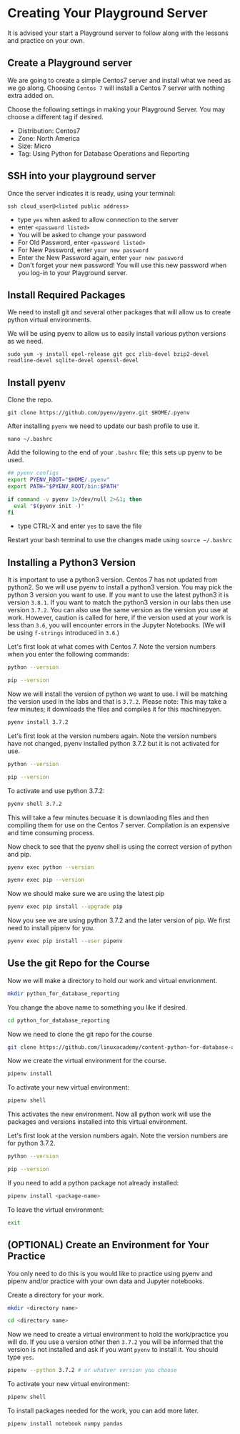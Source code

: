 # Creating Your Playground Server

 It is advised your start a Playground server to follow along with the lessons and practice on your own.

## Create a Playground server

We are going to create a simple Centos7 server and install what we need as we go along.  Choosing ```Centos 7``` will install a Centos 7 server with nothing extra added on.

Choose the following settings in making your Playground Server. You may choose a different tag if desired.

- Distribution: Centos7
- Zone: North America
- Size: Micro
- Tag: Using Python for Database Operations and Reporting

## SSH into your playground server

Once the server indicates it is ready, using your terminal:

``` text
ssh cloud_user@<listed public address>
```

- type `yes` when asked to allow connection to the server
- enter `<password listed>`
- You will be asked to change your password
- For Old Password, enter `<password listed>`
- For New Password, enter `your new password`
- Enter the New Password again, enter `your new password`
- Don't forget your new password!  You will use this new password when you log-in to your Playground server.

## Install Required Packages

We need to install git and several other packages that will allow us to create python virtual environments.

We will be using pyenv to allow us to easily install various python versions as we need.

``` text
sudo yum -y install epel-release git gcc zlib-devel bzip2-devel readline-devel sqlite-devel openssl-devel
```

## Install pyenv

Clone the repo.

``` text
git clone https://github.com/pyenv/pyenv.git $HOME/.pyenv
```

After installing `pyenv` we need to update our bash profile to use it.

``` text
nano ~/.bashrc
```

Add the following to the end of your `.bashrc` file; this sets up pyenv to be used.

``` bash
## pyenv configs
export PYENV_ROOT="$HOME/.pyenv"
export PATH="$PYENV_ROOT/bin:$PATH"

if command -v pyenv 1>/dev/null 2>&1; then
  eval "$(pyenv init -)"
fi
```

- type CTRL-X and enter `yes` to save the file

Restart your bash terminal to use the changes made using `source ~/.bashrc`

## Installing a Python3 Version

It is important to use a python3 version.  Centos 7 has not updated from python2.  So we will use pyenv to install a python3 version.  You may pick the python 3 version you want to use.  If you want to use the latest python3 it is version `3.8.1`. If you want to match the python3 version in our labs then use version `3.7.2`.  You can also use the same version as the version you use at work. However, caution is called for here, if the version used at your work is less than `3.6`, you will encounter errors in the Jupyter Notebooks. (We will be using `f-strings` introduced in `3.6`.)

Let's first look at what comes with Centos 7. Note the version numbers when you enter the following commands:

``` bash
python --version
```

``` bash
pip --version
```

Now we will install the version of python we want to use.  I will be matching the version used in the labs and that is `3.7.2`.  Please note: This may take a few minutes; it downloads the files and compiles it for this machinepyen.

``` bash
pyenv install 3.7.2
```

Let's first look at the version numbers again. Note the version numbers have not changed, pyenv installed python 3.7.2 but it is not activated for use.

``` bash
python --version
```

``` bash
pip --version
```

To activate and use python 3.7.2:

``` bash
pyenv shell 3.7.2
```

This will take a few minutes becuase it is downlaoding files and then compiling them for use on the Centos 7 server.  Compilation is an expensive and time consuming process.

Now check to see that the pyenv shell is using the correct version of python and pip.

``` bash
pyenv exec python --version
```

``` bash
pyenv exec pip --version
```

Now we should make sure we are using the latest pip

``` bash
pyenv exec pip install --upgrade pip
```

Now you see we are using python 3.7.2 and the later version of pip.  We first need to install pipenv for you.

``` bash
pyenv exec pip install --user pipenv
```

## Use the git Repo for the Course

Now we will make a directory to hold our work and virtual envrionment.

``` bash
mkdir python_for_database_reporting
```

You change the above name to something you like if desired.

``` bash
cd python_for_database_reporting
```

Now we need to clone the git repo for the course

``` bash  
git clone https://github.com/linuxacademy/content-python-for-database-and-reporting.git .
```

Now we create the virtual environment for the course.

``` bash
pipenv install
```

To activate your new virtual environment:

``` bash
pipenv shell
```

This activates the new environment.  Now all python work will use the packages and versions installed into this virtual environment.

Let's first look at the version numbers again. Note the version numbers are for python 3.7.2.

``` bash
python --version
```

``` bash
pip --version
```

If you need to add a python package not already installed:

``` bash
pipenv install <package-name>
```

To leave the virtual environment:

``` bash
exit
```

## (OPTIONAL) Create an Environment for Your Practice

You only need to do this is you would like to practice using pyenv and pipenv and/or practice with your own data and Jupyter notebooks.

Create a directory for your work.

``` bash
mkdir <directory name>
```

``` bash
cd <directory name>
```

Now we need to create a virtual environment to hold the work/practice you will do. If you use a version other then `3.7.2` you will be informed that the version is not installed and ask if you want `pyenv` to install it.  You should type `yes`.

``` bash  
pipenv --python 3.7.2 # or whatver version you choose
```

To activate your new virtual environment:

``` bash
pipenv shell
```

To install packages needed for the work, you can add more later.

``` bash
pipenv install notebook numpy pandas
```
